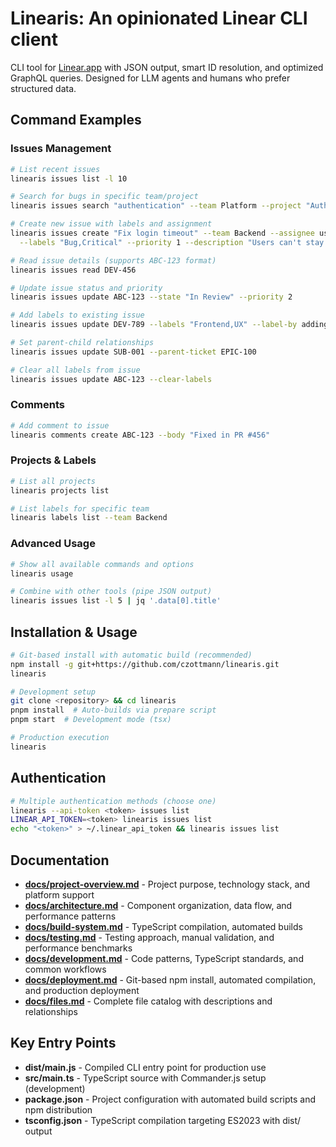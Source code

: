 <!-- Generated: 2025-09-02T10:42:29+02:00 -->

# Linearis: An opinionated Linear CLI client

CLI tool for [Linear.app](https://linear.app) with JSON output, smart ID
resolution, and optimized GraphQL queries. Designed for LLM agents and humans
who prefer structured data.

## Command Examples

### Issues Management

```bash
# List recent issues
linearis issues list -l 10

# Search for bugs in specific team/project
linearis issues search "authentication" --team Platform --project "Auth Service"

# Create new issue with labels and assignment
linearis issues create "Fix login timeout" --team Backend --assignee user123 \
  --labels "Bug,Critical" --priority 1 --description "Users can't stay logged in"

# Read issue details (supports ABC-123 format)  
linearis issues read DEV-456

# Update issue status and priority
linearis issues update ABC-123 --state "In Review" --priority 2

# Add labels to existing issue
linearis issues update DEV-789 --labels "Frontend,UX" --label-by adding

# Set parent-child relationships
linearis issues update SUB-001 --parent-ticket EPIC-100

# Clear all labels from issue
linearis issues update ABC-123 --clear-labels
```

### Comments

```bash
# Add comment to issue
linearis comments create ABC-123 --body "Fixed in PR #456"
```

### Projects & Labels

```bash
# List all projects
linearis projects list

# List labels for specific team
linearis labels list --team Backend
```

### Advanced Usage

```bash
# Show all available commands and options
linearis usage

# Combine with other tools (pipe JSON output)
linearis issues list -l 5 | jq '.data[0].title'
```

## Installation & Usage

```bash
# Git-based install with automatic build (recommended)
npm install -g git+https://github.com/czottmann/linearis.git
linearis

# Development setup
git clone <repository> && cd linearis
pnpm install  # Auto-builds via prepare script
pnpm start  # Development mode (tsx)

# Production execution
linearis
```

## Authentication

```bash
# Multiple authentication methods (choose one)
linearis --api-token <token> issues list
LINEAR_API_TOKEN=<token> linearis issues list  
echo "<token>" > ~/.linear_api_token && linearis issues list
```

## Documentation

- **[docs/project-overview.md](docs/project-overview.md)** - Project purpose,
  technology stack, and platform support
- **[docs/architecture.md](docs/architecture.md)** - Component organization,
  data flow, and performance patterns
- **[docs/build-system.md](docs/build-system.md)** - TypeScript compilation,
  automated builds
- **[docs/testing.md](docs/testing.md)** - Testing approach, manual validation,
  and performance benchmarks
- **[docs/development.md](docs/development.md)** - Code patterns, TypeScript
  standards, and common workflows
- **[docs/deployment.md](docs/deployment.md)** - Git-based npm install,
  automated compilation, and production deployment
- **[docs/files.md](docs/files.md)** - Complete file catalog with descriptions
  and relationships

## Key Entry Points

- **dist/main.js** - Compiled CLI entry point for production use
- **src/main.ts** - TypeScript source with Commander.js setup (development)
- **package.json** - Project configuration with automated build scripts and npm
  distribution
- **tsconfig.json** - TypeScript compilation targeting ES2023 with dist/ output
